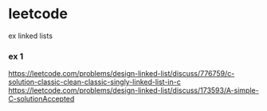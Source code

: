 # leetcode
ex linked lists  
  
### ex 1
https://leetcode.com/problems/design-linked-list/discuss/776759/c-solution-classic-clean-classic-singly-linked-list-in-c   
https://leetcode.com/problems/design-linked-list/discuss/173593/A-simple-C-solutionAccepted  
